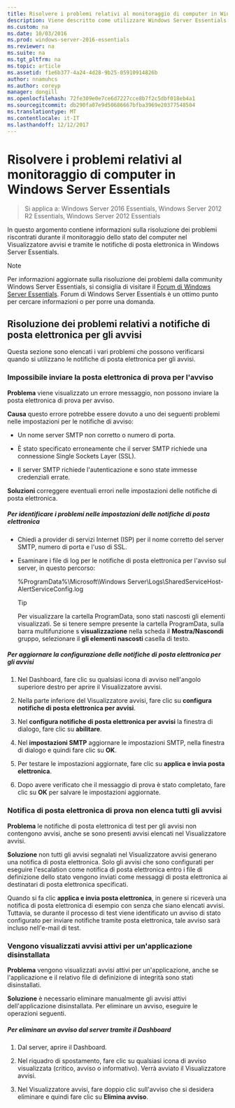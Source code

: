 ```yaml
---
title: Risolvere i problemi relativi al monitoraggio di computer in Windows Server Essentials
description: Viene descritto come utilizzare Windows Server Essentials
ms.custom: na
ms.date: 10/03/2016
ms.prod: windows-server-2016-essentials
ms.reviewer: na
ms.suite: na
ms.tgt_pltfrm: na
ms.topic: article
ms.assetid: f1e6b377-4a24-4d28-9b25-05910914826b
author: nnamuhcs
ms.author: coreyp
manager: dongill
ms.openlocfilehash: 72fe309e0e7ce6d7227cce8b7f2c5dbf018eb4a1
ms.sourcegitcommit: db290fa07e9d50686667bfba3969e20377548504
ms.translationtype: MT
ms.contentlocale: it-IT
ms.lasthandoff: 12/12/2017
---
```

# <a name="troubleshoot-computer-monitoring-in-windows-server-essentials"></a>Risolvere i problemi relativi al monitoraggio di computer in Windows Server Essentials

>Si applica a: Windows Server 2016 Essentials, Windows Server 2012 R2 Essentials, Windows Server 2012 Essentials

In questo argomento contiene informazioni sulla risoluzione dei problemi riscontrati durante il monitoraggio dello stato del computer nel Visualizzatore avvisi e tramite le notifiche di posta elettronica in Windows Server Essentials.  
  
> [!NOTE]
>  Per informazioni aggiornate sulla risoluzione dei problemi dalla community Windows Server Essentials, si consiglia di visitare il [Forum di Windows Server Essentials](https://social.technet.microsoft.com/Forums/winserveressentials/threads). Forum di Windows Server Essentials è un ottimo punto per cercare informazioni o per porre una domanda.  
  
##  <a name="BKMK_TS"></a>Risoluzione dei problemi relativi a notifiche di posta elettronica per gli avvisi  
 Questa sezione sono elencati i vari problemi che possono verificarsi quando si utilizzano le notifiche di posta elettronica per gli avvisi.  
  
### <a name="cannot-send-the-test-email-for-the-alert"></a>Impossibile inviare la posta elettronica di prova per l'avviso  
 **Problema** viene visualizzato un errore messaggio, non possono inviare la posta elettronica di prova per avviso.  
  
 **Causa** questo errore potrebbe essere dovuto a uno dei seguenti problemi nelle impostazioni per le notifiche di avviso:  
  
-   Un nome server SMTP non corretto o numero di porta.  
  
-   È stato specificato erroneamente che il server SMTP richiede una connessione Single Sockets Layer (SSL).  
  
-   Il server SMTP richiede l'autenticazione e sono state immesse credenziali errate.  
  
 **Soluzioni** correggere eventuali errori nelle impostazioni delle notifiche di posta elettronica.  
  
##### <a name="to-identify-issues-in-your-email-notification-settings"></a>Per identificare i problemi nelle impostazioni delle notifiche di posta elettronica  
  
-   Chiedi a provider di servizi Internet (ISP) per il nome corretto del server SMTP, numero di porta e l'uso di SSL.  
  
-   Esaminare i file di log per le notifiche di posta elettronica per l'avviso sul server, in questo percorso:  
  
     %ProgramData%\Microsoft\Windows Server\Logs\SharedServiceHost-AlertServiceConfig.log  
  
    > [!TIP]
    >  Per visualizzare la cartella ProgramData, sono stati nascosti gli elementi visualizzati. Se si tenere sempre presente la cartella ProgramData, sulla barra multifunzione s **visualizzazione** nella scheda il **Mostra/Nascondi** gruppo, selezionare il **gli elementi nascosti** casella di testo.  
  
##### <a name="to-update-your-email-notification-setup-for-alerts"></a>Per aggiornare la configurazione delle notifiche di posta elettronica per gli avvisi  
  
1.  Nel Dashboard, fare clic su qualsiasi icona di avviso nell'angolo superiore destro per aprire il Visualizzatore avvisi.  
  
2.  Nella parte inferiore del Visualizzatore avvisi, fare clic su **configura notifiche di posta elettronica per avvisi**.  
  
3.  Nel **configura notifiche di posta elettronica per avvisi** la finestra di dialogo, fare clic su **abilitare**.  
  
4.  Nel **impostazioni SMTP** aggiornare le impostazioni SMTP, nella finestra di dialogo e quindi fare clic su **OK**.  
  
5.  Per testare le impostazioni aggiornate, fare clic su **applica e invia posta elettronica**.  
  
6.  Dopo avere verificato che il messaggio di prova è stato completato, fare clic su **OK** per salvare le impostazioni aggiornate.  
  
### <a name="test-email-notification-does-not-list-any-alerts"></a>Notifica di posta elettronica di prova non elenca tutti gli avvisi  
 **Problema** le notifiche di posta elettronica di test per gli avvisi non contengono avvisi, anche se sono presenti avvisi elencati nel Visualizzatore avvisi.  
  
 **Soluzione** non tutti gli avvisi segnalati nel Visualizzatore avvisi generano una notifica di posta elettronica. Solo gli avvisi che sono configurati per eseguire l'escalation come notifica di posta elettronica entro i file di definizione dello stato vengono inviati come messaggi di posta elettronica ai destinatari di posta elettronica specificati.  
  
 Quando si fa clic **applica e invia posta elettronica**, in genere si riceverà una notifica di posta elettronica di esempio con senza che siano elencati avvisi. Tuttavia, se durante il processo di test viene identificato un avviso di stato configurato per inviare notifiche tramite posta elettronica, tale avviso sarà incluso nell'e-mail di test.  
  
### <a name="active-alerts-are-displayed-for-an-uninstalled-application"></a>Vengono visualizzati avvisi attivi per un'applicazione disinstallata  
 **Problema** vengono visualizzati avvisi attivi per un'applicazione, anche se l'applicazione e il relativo file di definizione di integrità sono stati disinstallati.  
  
 **Soluzione** è necessario eliminare manualmente gli avvisi attivi dell'applicazione disinstallata. Per eliminare un avviso, eseguire le operazioni seguenti.  
  
##### <a name="to-delete-an-alert-from-the-server-by-using-the-dashboard"></a>Per eliminare un avviso dal server tramite il Dashboard  
  
1.  Dal server, aprire il Dashboard.  
  
2.  Nel riquadro di spostamento, fare clic su qualsiasi icona di avviso visualizzata (critico, avviso o informativo). Verrà avviato il Visualizzatore avvisi.  
  
3.  Nel Visualizzatore avvisi, fare doppio clic sull'avviso che si desidera eliminare e quindi fare clic su **Elimina avviso**.
